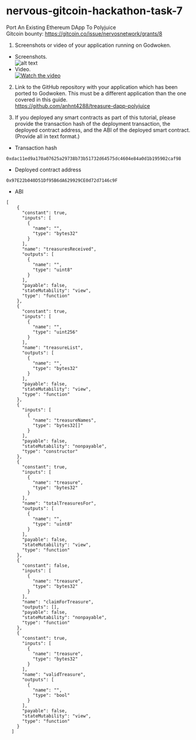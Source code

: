 # nervous-gitcoin-hackathon-task-7
Port An Existing Ethereum DApp To Polyjuice  
Gitcoin bounty: https://gitcoin.co/issue/nervosnetwork/grants/8

1. Screenshots or video of your application running on Godwoken.  
* Screenshots.  
![alt text](https://github.com/anhnt4288/nervous-hackathon/blob/master/task-7/treasure-dapp.png)
* Video.   
[![Watch the video](https://i.imgur.com/vKb2F1B.png)](https://youtu.be/2JkYddO3qQs)

2. Link to the GitHub repository with your application which has been ported to Godwoken. This must be a different application than the one covered in this guide.  
https://github.com/anhnt4288/treasure-dapp-polyjuice

3. If you deployed any smart contracts as part of this tutorial, please provide the transaction hash of the deployment transaction, the deployed contract address, and the ABI of the deployed smart contract. (Provide all in text format.)  
* Transaction hash
```
0xdac11ed9a170a07625a29738b73b51732d64575dc4604e84a0d1b195902caf98
```

* Deployed contract address   
```
0x97E22b040D51Df95B6dA629929CE0d72d7146c9F
```

* ABI
```
[
    {
      "constant": true,
      "inputs": [
        {
          "name": "",
          "type": "bytes32"
        }
      ],
      "name": "treasuresReceived",
      "outputs": [
        {
          "name": "",
          "type": "uint8"
        }
      ],
      "payable": false,
      "stateMutability": "view",
      "type": "function"
    },
    {
      "constant": true,
      "inputs": [
        {
          "name": "",
          "type": "uint256"
        }
      ],
      "name": "treasureList",
      "outputs": [
        {
          "name": "",
          "type": "bytes32"
        }
      ],
      "payable": false,
      "stateMutability": "view",
      "type": "function"
    },
    {
      "inputs": [
        {
          "name": "treasureNames",
          "type": "bytes32[]"
        }
      ],
      "payable": false,
      "stateMutability": "nonpayable",
      "type": "constructor"
    },
    {
      "constant": true,
      "inputs": [
        {
          "name": "treasure",
          "type": "bytes32"
        }
      ],
      "name": "totalTreasuresFor",
      "outputs": [
        {
          "name": "",
          "type": "uint8"
        }
      ],
      "payable": false,
      "stateMutability": "view",
      "type": "function"
    },
    {
      "constant": false,
      "inputs": [
        {
          "name": "treasure",
          "type": "bytes32"
        }
      ],
      "name": "claimForTreasure",
      "outputs": [],
      "payable": false,
      "stateMutability": "nonpayable",
      "type": "function"
    },
    {
      "constant": true,
      "inputs": [
        {
          "name": "treasure",
          "type": "bytes32"
        }
      ],
      "name": "validTreasure",
      "outputs": [
        {
          "name": "",
          "type": "bool"
        }
      ],
      "payable": false,
      "stateMutability": "view",
      "type": "function"
    }
  ]
```